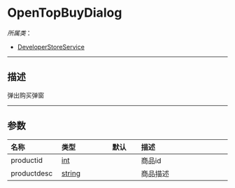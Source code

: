 # OpenTopBuyDialog

*所属类*：
* [DeveloperStoreService](/Api/Classes/Service/DeveloperStoreService.md)
------------------------------------------------------------------------------------------
## 描述

弹出购买弹窗

------------------------------------------------------------------------------------------
## 参数

|<div style="width:100px">名称</div>|<div style="width:100px">类型</div>|<div style="width:50px">默认</div>|<div style="width:350px">描述</div>|
|:---|:---|:---|:---|
|productid|[int](/Api/DataType/Number.md)||商品id|
|productdesc|[string](/Api/DataType/String.md)||商品描述|
